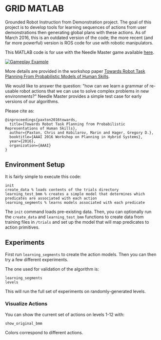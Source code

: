 # GRID MATLAB

Grounded Robot Instruction from Demonstration project. The goal of this project is to develop tools for learning sequences of actions from user demonstrations then generating global plans with these actions. As of March 2016, this is an outdated version of the code; the more recent (and far more powerful) version is ROS code for use with robotic manipulators.

This MATLAB code is for use with the Needle Master game available [here](https://play.google.com/store/apps/details?id=edu.jhu.lcsr.needlemaster).

[![Gameplay Example](https://img.youtube.com/vi/GgIznhbk-5g/0.jpg)](https://www.youtube.com/watch?v=GgIznhbk-5g)

More details are provided in the workshop paper [Towards Robot Task Planning From Probabilistic Models of Human Skills](http://arxiv.org/abs/1602.04754).

We would like to answer the question: "how can we learn a grammar of re-usable robot actions that we can use to solve complex problems in new environments?" Needle Master provides a simple test case for early versions of our algorithms.

Please cite as:

```
@inproceedings{paxton2016towards,
  title={Towards Robot Task Planning from Probabilistic Representations of Human Skills},
  author={Paxton, Chris and Kobilarov, Marin and Hager, Gregory D.},
  booktitle={AAAI 2016 Workshop on Planning in Hybrid Systems},
  year={2016},
  organization={AAAI}
}
```

## Environment Setup

It is fairly simple to execute this code:

```
init
create_data % loads contents of the trials directory
learning_test_bmm % creates a simple model that determines which predicates are associated with each action
learning_segments % learns models associated with each predicate
```

The `init` command loads pre-existing data. Then, you can optionally run the `create_data` and `learning_test_bmm` functions to create data from training files in `/trials` and set up the model that will map predicates to action primitives.

## Experiments

First run `learning_segments` to create the action models. Then you can then try a few different experiments.

The one used for validation of the algorithm is:

```
learning_segments
levels
```

This will run the full set of experiments on randomly-generated levels.

### Visualize Actions

You can show the current set of actions on levels 1-12 with:

```
show_original_bmm
```

Colors correspond to different actions.
